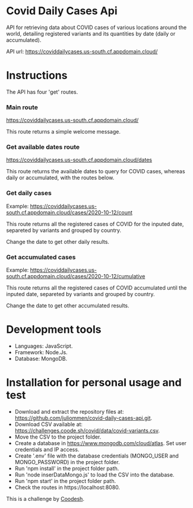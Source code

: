 # Covid Daily Cases Api

API for retrieving data about COVID cases of various locations around the world, detailing registered variants and its quantities by date (daily or accumulated).

API url: https://coviddailycases.us-south.cf.appdomain.cloud/

# Instructions

The API has four 'get' routes.

### Main route

https://coviddailycases.us-south.cf.appdomain.cloud/

This route returns a simple welcome message.

### Get available dates route

https://coviddailycases.us-south.cf.appdomain.cloud/dates

This route returns the available dates to query for COVID cases, whereas daily or accumulated, with the routes below.

### Get daily cases

Example: https://coviddailycases.us-south.cf.appdomain.cloud/cases/2020-10-12/count

This route returns all the registered cases of COVID for the inputed date, separeted by variants and grouped by country.

Change the date to get other daily results.

### Get accumulated cases

Example: https://coviddailycases.us-south.cf.appdomain.cloud/cases/2020-10-12/cumulative

This route returns all the registered cases of COVID accumulated until the inputed date, separeted by variants and grouped by country.

Change the date to get other accumulated results.

# Development tools

 - Languages: JavaScript.
 - Framework: Node.Js.
 - Database: MongoDB. 

# Installation for personal usage and test

- Download and extract the repository files at: https://github.com/juliommen/covid-daily-cases-api.git.
- Download CSV available at: https://challenges.coode.sh/covid/data/covid-variants.csv.
- Move the CSV to the project folder.
- Create a database in  https://www.mongodb.com/cloud/atlas. Set user credentials and IP access.
- Create '.env' file with the database credentials (MONGO_USER and MONGO_PASSWORD) in the project folder.
- Run 'npm install' in the project folder path.
- Run 'node inserDataMongo.js' to load the CSV into the database.
- Run 'npm start' in the project folder path.
- Check the routes in https://localhost:8080.


This is a challenge by <a href="https://coodesh.com/">Coodesh</a>.



